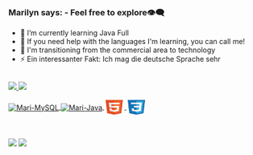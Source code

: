 
### Marilyn says: - Feel free to explore👁‍🗨

- 🌱 I’m currently learning Java Full
- 👯 If you need help with the languages I'm learning, you can call me!
- 🤔 I'm transitioning from the commercial area to technology
- ⚡ Ein interessanter Fakt: Ich mag die deutsche Sprache sehr


<div style="display: inline_block"><br>
  <a href="https://github.com/Marilyn-FullStack">
  <img height="100px" src="https://github-readme-stats.vercel.app/api?username=Marilyn-FullStack&show_icons=true&theme=Dark&include_all_commits=true&count_private=true"/>
  <img height="100px" src="https://github-readme-stats.vercel.app/api/top-langs/?username=Marilyn-FullStack&layout=compact&langs_count=7&theme=Dark"/>
</div>

<div style="display: inline_block"><br>

  <img align="center" alt="Mari-MySQL" height="30" width="40" src="https://cdn.jsdelivr.net/gh/devicons/devicon/icons/mysql/mysql-original.svg" /> 
  <img align="center" alt="Mari-Java" height="30" width="40" src="https://cdn.jsdelivr.net/gh/devicons/devicon/icons/java/java-original.svg" /> 
  <img align="center" alt="Mari-HTML" height="30" width="40" src="https://raw.githubusercontent.com/devicons/devicon/master/icons/html5/html5-original.svg">
  <img align="center" alt="Mari-CSS" height="30" width="40" src="https://raw.githubusercontent.com/devicons/devicon/master/icons/css3/css3-original.svg">

</div>

##
<div> 
<div style="display: inline_block"><br>
  <a href = "mailto:m.leiliane.lobo@gmail.com"><img src="https://img.shields.io/badge/-Gmail-%23333?style=for-the-badge&logo=gmail&logoColor=white" target="_blank"></a>
  <a href="https://www.linkedin.com/in/mlls" target="_blank"><img src="https://img.shields.io/badge/-LinkedIn-%230077B5?style=for-the-badge&logo=linkedin&logoColor=white" target="_blank"></a> 
  
</div>

